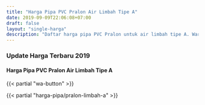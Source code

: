 ```yaml
---
title: "Harga Pipa PVC Pralon Air Limbah Tipe A"
date: 2019-09-09T22:06:08+07:00
draft: false
layout: "single-harga"
description: "Daftar harga pipa PVC Pralon untuk air limbah tipe A. Warna pipa air limbah ini orange dengan panjang 6 meter dan tipe sambungan RRJ/SCJ"
---
```


### Update Harga Terbaru 2019

#### Harga Pipa PVC Pralon Air Limbah Tipe A

{{< partial "wa-button" >}}

{{< partial "harga-pipa/pralon-limbah-a" >}}